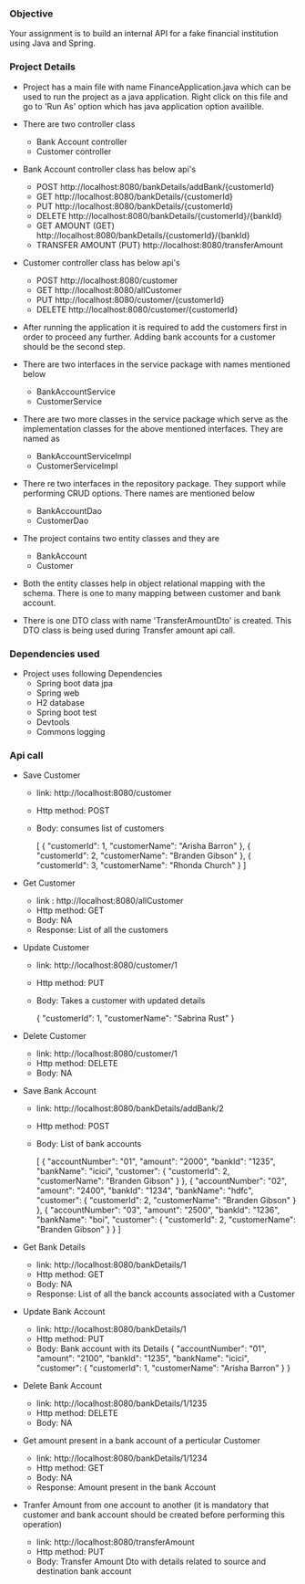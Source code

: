 ### Objective

Your assignment is to build an internal API for a fake financial institution using Java and Spring.

### Project Details

- Project has a main file with name FinanceApplication.java which can be used to run the project as a java application. Right click on this file and go to 'Run As' option which has java application option availible.

- There are two controller class
	- Bank Account controller
	- Customer controller
	
- Bank Account controller class has below api's
	- POST http://localhost:8080/bankDetails/addBank/{customerId}
	- GET http://localhost:8080/bankDetails/{customerId}
	- PUT http://localhost:8080/bankDetails/{customerId}
	- DELETE http://localhost:8080/bankDetails/{customerId}/{bankId}
	- GET AMOUNT (GET) http://localhost:8080/bankDetails/{customerId}/{bankId}
	- TRANSFER AMOUNT (PUT) http://localhost:8080/transferAmount
	
- Customer controller class has below api's
	- POST http://localhost:8080/customer
	- GET http://localhost:8080/allCustomer
	- PUT http://localhost:8080/customer/{customerId}
	- DELETE http://localhost:8080/customer/{customerId}

- After running the application it is required to add the customers first in order to proceed any further. Adding bank accounts for a customer should be the second step.

- There are two interfaces in the service package with names mentioned below
	- BankAccountService
	- CustomerService
	
- There are two more classes in the service package which serve as the implementation classes for the above mentioned interfaces. They are named as
	- BankAccountServiceImpl
	- CustomerServiceImpl
	
- There re two interfaces in the repository package. They support while performing CRUD options. There names are mentioned below
	- BankAccountDao
	- CustomerDao
	
- The project contains two entity classes and they are
	- BankAccount
	- Customer
	
- Both the entity classes help in object relational mapping with the schema. There is one to many mapping between customer and bank account.

- There is one DTO class with name 'TransferAmountDto' is created. This DTO class is being used during Transfer amount api call. 

### Dependencies used

- Project uses following Dependencies
	- Spring boot data jpa
	- Spring web
	- H2 database
	- Spring boot test
	- Devtools
	- Commons logging
	
### Api call

- Save Customer
	- link: http://localhost:8080/customer
	- Http method: POST
	- Body: consumes list of customers
	
		[
			{
				"customerId": 1,
				"customerName": "Arisha Barron"
			},
			{
				"customerId": 2,
				"customerName": "Branden Gibson"
			},
			{
				"customerId": 3,
				"customerName": "Rhonda Church"
			}
		]
		
- Get Customer
	- link : http://localhost:8080/allCustomer
	- Http method: GET
	- Body: NA
	- Response: List of all the customers
	
- Update Customer
	- link: http://localhost:8080/customer/1
	- Http method: PUT
	- Body: Takes a customer with updated details
	
		{
			"customerId": 1,
			"customerName": "Sabrina Rust"
		}

- Delete Customer
	- link: http://localhost:8080/customer/1
	- Http method: DELETE
	- Body: NA
	
- Save Bank Account
	- link: http://localhost:8080/bankDetails/addBank/2
	- Http method: POST
	- Body: List of bank accounts
	
		[
			{
				"accountNumber": "01",
				"amount": "2000",
				"bankId": "1235",
				"bankName": "icici",
				"customer": {
					"customerId": 2,
					"customerName": "Branden Gibson"
				}
			},
			{
				"accountNumber": "02",
				"amount": "2400",
				"bankId": "1234",
				"bankName": "hdfc",
				"customer": {
					"customerId": 2,
					"customerName": "Branden Gibson"
				}
			},
			{
				"accountNumber": "03",
				"amount": "2500",
				"bankId": "1236",
				"bankName": "boi",
				"customer": {
					"customerId": 2,
					"customerName": "Branden Gibson"
				}
			}
		]
		
- Get Bank Details
	- link: http://localhost:8080/bankDetails/1
	- Http method: GET
	- Body: NA
	- Response: List of all the banck accounts associated with a Customer
	
- Update Bank Account
	- link: http://localhost:8080/bankDetails/1
	- Http method: PUT
	- Body: Bank account with its Details
			{
				"accountNumber": "01",
				"amount": "2100",
				"bankId": "1235",
				"bankName": "icici",
				"customer": {
					"customerId": 1,
					"customerName": "Arisha Barron"
				}
			}
			
- Delete Bank Account
	- link: http://localhost:8080/bankDetails/1/1235
	- Http method: DELETE
	- Body: NA
	
- Get amount present in a bank account of a perticular Customer
	- link: http://localhost:8080/bankDetails/1/1234
	- Http method: GET
	- Body: NA
	- Response: Amount present in the bank Account
	
- Tranfer Amount from one account to another (it is mandatory that customer and bank account should be created before performing this operation)
	- link: http://localhost:8080/transferAmount
	- Http method: PUT
	- Body: Transfer Amount Dto with details related to source and destination bank account
	

